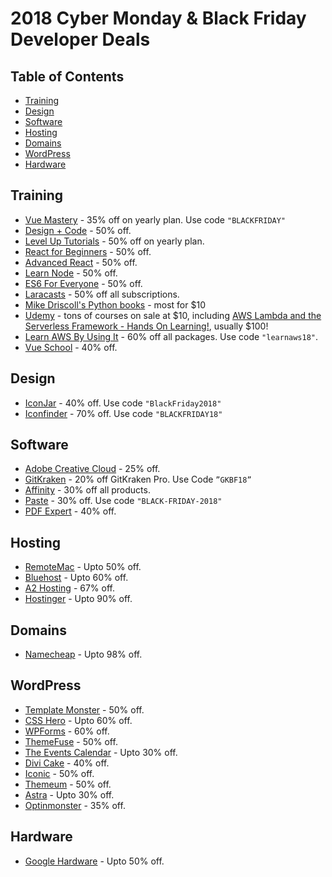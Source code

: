 # 2018 Cyber Monday & Black Friday Developer Deals

## Table of Contents
- [Training](#training)
- [Design](#design)
- [Software](#software)
- [Hosting](#hosting)
- [Domains](#domains)
- [WordPress](#wordpress)
- [Hardware](#hardware)


## Training
* [Vue Mastery](https://www.vuemastery.com/) - 35% off on yearly plan. Use code `"BLACKFRIDAY"` 
* [Design + Code](https://designcode.io/) - 50% off.
* [Level Up Tutorials](https://www.leveluptutorials.com/) - 50% off on yearly plan.
* [React for Beginners](https://reactforbeginners.com/) - 50% off.
* [Advanced React](https://advancedreact.com/) - 50% off.
* [Learn Node](https://learnnode.com/) - 50% off.
* [ES6 For Everyone](https://es6.io/) - 50% off.
* [Laracasts](https://laracasts.com/sales/2018) - 50% off all subscriptions.
* [Mike Driscoll's Python books](https://www.blog.pythonlibrary.org/2018/11/21/black-friday-cyber-monday-sale-2018/) - most for $10
* [Udemy](https://www.udemy.com/) - tons of courses on sale at $10, including [AWS Lambda and the Serverless Framework - Hands On Learning!](https://www.udemy.com/aws-lambda-serverless/), usually $100!
* [Learn AWS By Using It](https://www.kylegalbraith.com/learn-aws) - 60% off all packages. Use code `"learnaws18"`.
* [Vue School](https://vueschool.io/) - 40% off.

## Design
* [IconJar](https://geticonjar.com/) - 40% off. Use code `"BlackFriday2018"`
* [Iconfinder](https://www.iconfinder.com/) - 70% off. Use code `"BLACKFRIDAY18"`

## Software
* [Adobe Creative Cloud](https://www.adobe.com/) - 25% off.
* [GitKraken](https://www.gitkraken.com/) - 20% off GitKraken Pro. Use Code `”GKBF18”`
* [Affinity](https://affinity.serif.com) - 30% off all products.
* [Paste](https://pasteapp.me/) - 30% off. Use code `"BLACK-FRIDAY-2018"`
* [PDF Expert](https://pdfexpert.com/) - 40% off.

## Hosting
* [RemoteMac](https://remotemac.io/blackfriday) - Upto 50% off. 
* [Bluehost](https://www.bluehost.com/special/black-friday-sale) - Upto 60% off.
* [A2 Hosting](https://www.a2hosting.com/) - 67% off.
* [Hostinger](https://www.hostinger.com/) - Upto 90% off.

## Domains
* [Namecheap](https://www.namecheap.com/domain-web-hosting-ssl-deals/black-friday/) - Upto 98% off.

## WordPress
* [Template Monster](https://www.templatemonster.com/) - 50% off.
* [CSS Hero](https://www.csshero.org) - Upto 60% off.
* [WPForms](https://wpforms.com/) - 60% off.
* [ThemeFuse](https://themefuse.com/) - 50% off.
* [The Events Calendar](https://theeventscalendar.com/) - Upto 30% off.
* [Divi Cake](https://divicake.com/black-friday/) - 40% off.
* [Iconic](https://iconicwp.com/bundles/) - 50% off.
* [Themeum](https://www.themeum.com/black-friday/) - 50% off.
* [Astra](https://wpastra.com) - Upto 30% off.
* [Optinmonster](https://optinmonster.com/) - 35% off.

## Hardware
* [Google Hardware](https://store.google.com/category/black_friday_cyber_monday_promos) - Upto 50% off.
